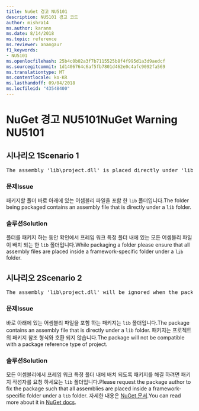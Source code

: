 ```yaml
---
title: NuGet 경고 NU5101
description: NU5101 경고 코드
author: mishra14
ms.author: karann
ms.date: 8/14/2018
ms.topic: reference
ms.reviewer: anangaur
f1_keywords:
- NU5101
ms.openlocfilehash: 25b4c0b02a3f7b7115525b8f4f995d1a3d9aedcf
ms.sourcegitcommit: 1d1406764c6af5fb7801d462e0c4afc9092fa569
ms.translationtype: MT
ms.contentlocale: ko-KR
ms.lasthandoff: 09/04/2018
ms.locfileid: "43548400"
---
```

# <a name="nuget-warning-nu5101"></a><span data-ttu-id="47854-103">NuGet 경고 NU5101</span><span class="sxs-lookup"><span data-stu-id="47854-103">NuGet Warning NU5101</span></span>

## <a name="scenario-1"></a><span data-ttu-id="47854-104">시나리오 1</span><span class="sxs-lookup"><span data-stu-id="47854-104">Scenario 1</span></span>
<pre>The assembly 'lib\project.dll' is placed directly under 'lib' folder. It is recommended that assemblies be placed inside a framework-specific folder. Move it into a framework-specific folder.</pre>

### <a name="issue"></a><span data-ttu-id="47854-105">문제</span><span class="sxs-lookup"><span data-stu-id="47854-105">Issue</span></span>

<span data-ttu-id="47854-106">패키지할 폴더 바로 아래에 있는 어셈블리 파일을 포함 한 `lib` 폴더입니다.</span><span class="sxs-lookup"><span data-stu-id="47854-106">The folder being packaged contains an assembly file that is directly under a `lib` folder.</span></span>


### <a name="solution"></a><span data-ttu-id="47854-107">솔루션</span><span class="sxs-lookup"><span data-stu-id="47854-107">Solution</span></span>

<span data-ttu-id="47854-108">폴더를 패키지 하는 동안 확인에서 프레임 워크 특정 폴더 내에 있는 모든 어셈블리 파일이 배치 되는 한 `lib` 폴더입니다.</span><span class="sxs-lookup"><span data-stu-id="47854-108">While packaging a folder please ensure that all assembly files are placed inside a framework-specific folder under a `lib` folder.</span></span>


## <a name="scenario-2"></a><span data-ttu-id="47854-109">시나리오 2</span><span class="sxs-lookup"><span data-stu-id="47854-109">Scenario 2</span></span>
<pre>The assembly 'lib\project.dll' will be ignored when the package is installed after the migration.</pre>

### <a name="issue"></a><span data-ttu-id="47854-110">문제</span><span class="sxs-lookup"><span data-stu-id="47854-110">Issue</span></span>

<span data-ttu-id="47854-111">바로 아래에 있는 어셈블리 파일을 포함 하는 패키지는 `lib` 폴더입니다.</span><span class="sxs-lookup"><span data-stu-id="47854-111">The package contains an assembly file that is directly under a `lib` folder.</span></span> <span data-ttu-id="47854-112">패키지는 프로젝트의 패키지 참조 형식와 호환 되지 않습니다.</span><span class="sxs-lookup"><span data-stu-id="47854-112">The package will not be compatible with a package reference type of project.</span></span>


### <a name="solution"></a><span data-ttu-id="47854-113">솔루션</span><span class="sxs-lookup"><span data-stu-id="47854-113">Solution</span></span>

<span data-ttu-id="47854-114">모든 어셈블리에서 프레임 워크 특정 폴더 내에 배치 되도록 패키지를 해결 하려면 패키지 작성자를 요청 하세요는 `lib` 폴더입니다.</span><span class="sxs-lookup"><span data-stu-id="47854-114">Please request the package author to fix the package such that all assemblies are placed inside a framework-specific folder under a `lib` folder.</span></span> <span data-ttu-id="47854-115">자세한 내용은 [NuGet 문서](https://docs.microsoft.com/en-us/nuget/reference/migrate-packages-config-to-package-reference).</span><span class="sxs-lookup"><span data-stu-id="47854-115">You can read more about it in [NuGet docs](https://docs.microsoft.com/en-us/nuget/reference/migrate-packages-config-to-package-reference).</span></span>


